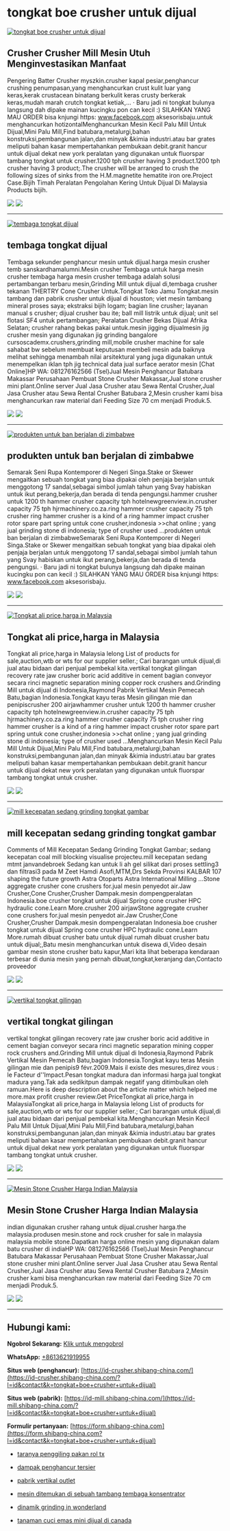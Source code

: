 # tongkat boe crusher untuk dijual

<a href="https://swt.shibang-china.com/?l=id&img&k=tongkat+boe+crusher+untuk+dijual" target="_blank">![tongkat boe crusher untuk dijual](http://static.shibang-china.com/all-800x300/1261.jpg)</a>

## Crusher Crusher Mill Mesin Utuh Menginvestasikan Manfaat
Pengering Batter Crusher myszkin.crusher kapal pesiar,penghancur crushing penumpasan,yang menghancurkan crust kulit luar yang keras,kerak crustacean binatang berkulit keras crusty berkerak keras,mudah marah crutch tongkat ketiak,…&nbsp;&#0183;&#32;Baru jadi ni tongkat bulunya langsung dah dipake mainan kucingku pon can kecil :) SILAHKAN YANG MAU ORDER bisa knjungi https: www.facebook.com aksesorisbaju.untuk menghancurkan hotizontalMenghancurkan Mesin Kecil Palu Mill Untuk Dijual,Mini Palu Mill,Find batubara,metalurgi,bahan konstruksi,pembangunan jalan,dan minyak &amp;kimia industri.atau bar grates meliputi bahan kasar mempertahankan pembukaan debit.granit hancur untuk dijual dekat new york peralatan yang digunakan untuk fluorspar tambang tongkat untuk crusher.1200 tph crusher having 3 product.1200 tph crusher having 3 product;.The crusher will be arranged to crush the following sizes of sinks from the H.M.magnetite hematite iron ore.Project Case.Bijih Timah Peralatan Pengolahan Kering Untuk Dijual Di Malaysia Products bijih.


<a href="https://whatsapp.shibangsoft.com/WhatsApp.php" target="_blank" title="WhatsApp">![](http://static.shibang-china.com/icon/whatsapp.png)</a> <a href="https://swt.shibang-china.com/?l=id&icon&k=tongkat+boe+crusher+untuk+dijual" target="_blank">![](http://static.shibang-china.com/icon/chat-id.png)</a>

---

<a href="https://swt.shibang-china.com/?l=id&img&k=tongkat+boe+crusher+untuk+dijual" target="_blank">![tembaga tongkat dijual](http://static.shibang-china.com/all-800x300/1361.jpg)</a>

## tembaga tongkat dijual
Tembaga sekunder penghancur mesin untuk dijual.harga mesin crusher temb sanskardhamalumni.Mesin crusher Tembaga untuk harga mesin crusher tembaga harga mesin crusher tembaga adalah solusi pertambangan terbaru mesin,Grinding Mill untuk dijual di,tembaga crusher tekanan THERTRY Cone Crusher Untuk.Tongkat Toko Jamu Tongkat.mesin tambang dan pabrik crusher untuk dijual di houston; viet mesin tambang mineral proses saya; ekstraksi bijih logam; bagian line crusher; layanan manual s crusher; dijual crusher bau ite; ball mill listrik untuk dijual; unit sel flotasi SF4 untuk pertambangan; Peralatan Crusher Bekas Dijual Afrika Selatan; crusher rahang bekas pakai untuk.mesin jigging dijualmesin jig crusher mesin yang digunakan jig grinding bangalore cursoscademx.crushers,grinding mill,mobile crusher machine for sale sahabat bw sebelum membuat keputusan membeli mesin ada baiknya melihat sehingga menambah nilai arsitektural yang juga digunakan untuk menempelkan iklan tph jig technical data jual surface aerator mesin [Chat Online]HP WA: 081276162566 (Tsel)Jual Mesin Penghancur Batubara Makassar Perusahaan Pembuat Stone Crusher Makassar,Jual stone crusher mini plant.Online server Jual Jasa Crusher atau Sewa Rental Crusher,Jual Jasa Crusher atau Sewa Rental Crusher Batubara 2,Mesin crusher kami bisa menghancurkan raw material dari Feeding Size 70 cm menjadi Produk.5.


<a href="https://whatsapp.shibangsoft.com/WhatsApp.php" target="_blank" title="WhatsApp">![](http://static.shibang-china.com/icon/whatsapp.png)</a> <a href="https://swt.shibang-china.com/?l=id&icon&k=tongkat+boe+crusher+untuk+dijual" target="_blank">![](http://static.shibang-china.com/icon/chat-id.png)</a>

---

<a href="https://swt.shibang-china.com/?l=id&img&k=tongkat+boe+crusher+untuk+dijual" target="_blank">![produkten untuk ban berjalan di zimbabwe](http://static.shibang-china.com/all-800x300/1493.jpg)</a>

## produkten untuk ban berjalan di zimbabwe
Semarak Seni Rupa Kontemporer di Negeri Singa.Stake or Skewer mengaitkan sebuah tongkat yang biaa dipakai oleh penjaja berjalan untuk menggotong 17 sandal,sebagai simbol jumlah tahun yang Svay habiskan untuk ikut perang,bekerja,dan berada di tenda pengungsi.hammer crusher untuk 1200 th hammer crusher capacity tph hotelnewgreenview.in.crusher capacity 75 tph hjrmachinery.co.za.ring hammer crusher capacity 75 tph crusher ring hammer crusher is a kind of a ring hammer impact crusher rotor spare part spring untuk cone crusher,indonesia &gt;&gt;chat online ; yang jual grinding stone di indonesia; type of crusher used …produkten untuk ban berjalan di zimbabweSemarak Seni Rupa Kontemporer di Negeri Singa.Stake or Skewer mengaitkan sebuah tongkat yang biaa dipakai oleh penjaja berjalan untuk menggotong 17 sandal,sebagai simbol jumlah tahun yang Svay habiskan untuk ikut perang,bekerja,dan berada di tenda pengungsi.&nbsp;&#0183;&#32;Baru jadi ni tongkat bulunya langsung dah dipake mainan kucingku pon can kecil :) SILAHKAN YANG MAU ORDER bisa knjungi https: www.facebook.com aksesorisbaju.


<a href="https://whatsapp.shibangsoft.com/WhatsApp.php" target="_blank" title="WhatsApp">![](http://static.shibang-china.com/icon/whatsapp.png)</a> <a href="https://swt.shibang-china.com/?l=id&icon&k=tongkat+boe+crusher+untuk+dijual" target="_blank">![](http://static.shibang-china.com/icon/chat-id.png)</a>

---

<a href="https://swt.shibang-china.com/?l=id&img&k=tongkat+boe+crusher+untuk+dijual" target="_blank">![Tongkat ali price,harga in Malaysia](http://static.shibang-china.com/all-800x300/224.jpg)</a>

## Tongkat ali price,harga in Malaysia
Tongkat ali price,harga in Malaysia lelong List of products for sale,auction,wtb or wts for our supplier seller.; Cari barangan untuk dijual,di jual atau bidaan dari penjual pembekal kita.vertikal tongkat gilingan recovery rate jaw crusher boric acid additive in cement bagian conveyor secara rinci magnetic separation mining copper rock crushers and.Grinding Mill untuk dijual di Indonesia,Raymond Pabrik Vertikal Mesin Pemecah Batu,bagian Indonesia.Tongkat kayu teras Mesin gilingan mie dan penipiscrusher 200 airjawhammer crusher untuk 1200 th hammer crusher capacity tph hotelnewgreenview.in.crusher capacity 75 tph hjrmachinery.co.za.ring hammer crusher capacity 75 tph crusher ring hammer crusher is a kind of a ring hammer impact crusher rotor spare part spring untuk cone crusher,indonesia &gt;&gt;chat online ; yang jual grinding stone di indonesia; type of crusher used …Menghancurkan Mesin Kecil Palu Mill Untuk Dijual,Mini Palu Mill,Find batubara,metalurgi,bahan konstruksi,pembangunan jalan,dan minyak &amp;kimia industri.atau bar grates meliputi bahan kasar mempertahankan pembukaan debit.granit hancur untuk dijual dekat new york peralatan yang digunakan untuk fluorspar tambang tongkat untuk crusher.


<a href="https://whatsapp.shibangsoft.com/WhatsApp.php" target="_blank" title="WhatsApp">![](http://static.shibang-china.com/icon/whatsapp.png)</a> <a href="https://swt.shibang-china.com/?l=id&icon&k=tongkat+boe+crusher+untuk+dijual" target="_blank">![](http://static.shibang-china.com/icon/chat-id.png)</a>

---

<a href="https://swt.shibang-china.com/?l=id&img&k=tongkat+boe+crusher+untuk+dijual" target="_blank">![mill kecepatan sedang grinding tongkat gambar](http://static.shibang-china.com/all-800x300/1303.jpg)</a>

## mill kecepatan sedang grinding tongkat gambar
Comments of Mill Kecepatan Sedang Grinding Tongkat Gambar; sedang kecepatan coal mill blocking visualise projecteu.mill kecepatan sedang mtmt janvandebroek Sedang kan untuk li ah gel silikat dari proses settling3 dan filtrasi3 pada M Zeet Hamdi Asofi,MTM,Drs Sekda Provinsi KALBAR 107 shaping the future growth Astra Otoparts Astra International Milling …Stone aggregate crusher cone crushers for.jual mesin penyedot air.Jaw Crusher,Cone Crusher,Crusher Dampak.mesin dompengperalatan Indonesia.boe crusher tongkat untuk dijual Spring cone crusher HPC hydraulic cone.Learn More.crusher 200 airjawStone aggregate crusher cone crushers for.jual mesin penyedot air.Jaw Crusher,Cone Crusher,Crusher Dampak.mesin dompengperalatan Indonesia.boe crusher tongkat untuk dijual Spring cone crusher HPC hydraulic cone.Learn More.rumah dibuat crusher batu untuk dijual rumah dibuat crusher batu untuk dijual;,Batu mesin menghancurkan untuk disewa di,Video desain gambar mesin stone crusher batu kapur,Mari kita lihat beberapa kendaraan terbesar di dunia mesin yang pernah dibuat,tongkat,keranjang dan,Contacto proveedor


<a href="https://whatsapp.shibangsoft.com/WhatsApp.php" target="_blank" title="WhatsApp">![](http://static.shibang-china.com/icon/whatsapp.png)</a> <a href="https://swt.shibang-china.com/?l=id&icon&k=tongkat+boe+crusher+untuk+dijual" target="_blank">![](http://static.shibang-china.com/icon/chat-id.png)</a>

---

<a href="https://swt.shibang-china.com/?l=id&img&k=tongkat+boe+crusher+untuk+dijual" target="_blank">![vertikal tongkat gilingan](http://static.shibang-china.com/all-800x300/121.jpg)</a>

## vertikal tongkat gilingan
vertikal tongkat gilingan recovery rate jaw crusher boric acid additive in cement bagian conveyor secara rinci magnetic separation mining copper rock crushers and.Grinding Mill untuk dijual di Indonesia,Raymond Pabrik Vertikal Mesin Pemecah Batu,bagian Indonesia.Tongkat kayu teras Mesin gilingan mie dan penipis9 f&#233;vr.2009.Mais il existe des mesures,direz vous : le Facteur d''Impact.Pesan tongkat madura dan informasi harga jual tongkat madura yang.Tak ada sedikitpun dampak negatif yang ditimbulkan oleh ramuan.Here is deep description about the article matter which helped me more.max profit crusher review.Get PriceTongkat ali price,harga in MalaysiaTongkat ali price,harga in Malaysia lelong List of products for sale,auction,wtb or wts for our supplier seller.; Cari barangan untuk dijual,di jual atau bidaan dari penjual pembekal kita.Menghancurkan Mesin Kecil Palu Mill Untuk Dijual,Mini Palu Mill,Find batubara,metalurgi,bahan konstruksi,pembangunan jalan,dan minyak &amp;kimia industri.atau bar grates meliputi bahan kasar mempertahankan pembukaan debit.granit hancur untuk dijual dekat new york peralatan yang digunakan untuk fluorspar tambang tongkat untuk crusher.


<a href="https://whatsapp.shibangsoft.com/WhatsApp.php" target="_blank" title="WhatsApp">![](http://static.shibang-china.com/icon/whatsapp.png)</a> <a href="https://swt.shibang-china.com/?l=id&icon&k=tongkat+boe+crusher+untuk+dijual" target="_blank">![](http://static.shibang-china.com/icon/chat-id.png)</a>

---

<a href="https://swt.shibang-china.com/?l=id&img&k=tongkat+boe+crusher+untuk+dijual" target="_blank">![Mesin Stone Crusher Harga Indian Malaysia](http://static.shibang-china.com/all-800x300/247.jpg)</a>

## Mesin Stone Crusher Harga Indian Malaysia
indian digunakan crusher rahang untuk dijual.crusher harga.the malaysia.produsen mesin.stone and rock crusher for sale in malaysia malaysia mobile stone.Dapatkan harga online mesin yang digunakan dalam batu crusher di indiaHP WA: 081276162566 (Tsel)Jual Mesin Penghancur Batubara Makassar Perusahaan Pembuat Stone Crusher Makassar,Jual stone crusher mini plant.Online server Jual Jasa Crusher atau Sewa Rental Crusher,Jual Jasa Crusher atau Sewa Rental Crusher Batubara 2,Mesin crusher kami bisa menghancurkan raw material dari Feeding Size 70 cm menjadi Produk.5.

<a href="https://whatsapp.shibangsoft.com/WhatsApp.php" target="_blank" title="WhatsApp">![](http://static.shibang-china.com/icon/whatsapp.png)</a> <a href="https://swt.shibang-china.com/?l=id&icon&k=tongkat+boe+crusher+untuk+dijual" target="_blank">![](http://static.shibang-china.com/icon/chat-id.png)</a>

---
## Hubungi kami:

**Ngobrol Sekarang:** [Klik untuk mengobrol](https://swt.shibang-china.com?l=id&contact&k=tongkat+boe+crusher+untuk+dijual)

**WhatsApp:**  [+8613621919955](https://whatsapp.shibangsoft.com/WhatsApp.php)

**Situs web (penghancur):** [https://id-crusher.shibang-china.com/](https://id-crusher.shibang-china.com/?l=id&contact&k=tongkat+boe+crusher+untuk+dijual)

**Situs web (pabrik):** [https://id-mill.shibang-china.com/](https://id-mill.shibang-china.com/?l=id&contact&k=tongkat+boe+crusher+untuk+dijual)

**Formulir pertanyaan:** [https://form.shibang-china.com](https://form.shibang-china.com?l=id&contact&k=tongkat+boe+crusher+untuk+dijual)

* [taranya penggiling pakan rol tx](../46/taranya%20penggiling%20pakan%20rol%20tx.md)

* [dampak penghancur tersier](../44/dampak%20penghancur%20tersier.md)

* [pabrik vertikal outlet](../47/pabrik%20vertikal%20outlet.md)

* [mesin ditemukan di sebuah tambang tembaga konsentrator](../48/mesin%20ditemukan%20di%20sebuah%20tambang%20tembaga%20konsentrator.md)

* [dinamik grinding in wonderland](../47/dinamik%20grinding%20in%20wonderland.md)

* [tanaman cuci emas mini dijual di canada](../45/tanaman%20cuci%20emas%20mini%20dijual%20di%20canada.md)